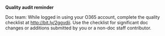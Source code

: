 **Quality audit reminder**

Doc team: While logged in using your O365 account, complete the quality checklist at http://bit.ly/2ggvdii. Use the checklist for significant doc changes or additions submitted by you or a non-doc staff contributor.
